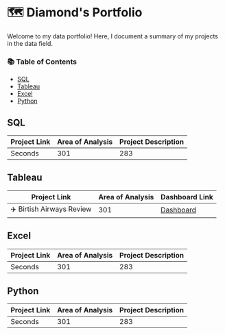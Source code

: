 # 🗺 Diamond's Portfolio

Welcome to my data portfolio! Here, I document a summary of my projects in the data field.

### 📚 Table of Contents
- [SQL](#sql)
- [Tableau](#tableau)
- [Excel](#excel)
- [Python](#python)

## SQL

| Project Link | Area of Analysis | Project Description |
| --- | --- | --- | 
| Seconds | 301 | 283 | 

## Tableau

| Project Link | Area of Analysis | Dashboard Link |
| --- | --- | --- | 
| ✈️  Birtish Airways Review | 301 | [Dashboard](https://public.tableau.com/app/profile/diamond.or/viz/BritishAirwayReview_17319146250840/Dashboard1) | 

## Excel

| Project Link | Area of Analysis | Project Description |
| --- | --- | --- | 
| Seconds | 301 | 283 | 

## Python

| Project Link | Area of Analysis | Project Description |
| --- | --- | --- | 
| Seconds | 301 | 283 | 
